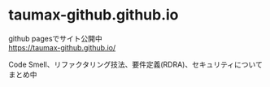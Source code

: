 # taumax-github.github.io
github pagesでサイト公開中<br>
https://taumax-github.github.io/<br>

Code Smell、リファクタリング技法、要件定義(RDRA)、セキュリティについてまとめ中
